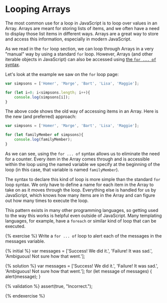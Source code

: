 # Looping Arrays

The most common use for a loop in JavaScript is to loop over values in an Array. Arrays are meant for storing lists of items, and we often have a need to display those list items in different ways. Arrays are a great way to store and access this information, especially in modern JavaScript.

As we read in the `for` loop section, we can loop through Arrays in a very "manual" way by using a standard `for` loop. However, Arrays (and other iterable objects in JavaScript) can also be accessed using [the `for ... of` syntax](https://developer.mozilla.org/en-US/docs/Web/JavaScript/Guide/Loops_and_iteration#for...of_statement).

Let's look at the example we saw on the `for` loop page:

```js
var simpsons = ['Homer', 'Marge', 'Bart', 'Lisa', 'Maggie'];

for (let i=0; i<simpsons.length; i++){
    console.log(simpsons[i]);
}
```
The above code shows the old way of accessing items in an Array. Here is the new (and preferred) approach:

```js
var simpsons = ['Homer', 'Marge', 'Bart', 'Lisa', 'Maggie'];

for (let familyMember of simpsons){
    console.log(familyMember);
}
```
As we can see, using the `for ... of` syntax allows us to eliminate the need for a counter. Every item in the Array comes through and is accessible within the loop using the named variable we specify at the beginning of the loop (in this case, that variable is named `familyMember`).

The syntax to declare this kind of loop is more simple than the standard `for` loop syntax. We only have to define a name for each item in the Array to take on as it moves through the loop. Everything else is handled for us by JavaScript, which knows how many items are in the Array and can figure out how many times to execute the loop.

This pattern exists in many other programming languages, so getting used to the way this works is helpful even outside of JavaScript. Many templating languages, for example, have a `foreach` or similar kind of loop that can be executed.


{% exercise %}
Write a `for ... of` loop to alert each of the messages in the messages variable.

{% initial %}
var messages = ['Success! We did it.', 'Failure! It was sad.', 'Ambiguous! Not sure how that went.'];

{% solution %}
var messages = ['Success! We did it.', 'Failure! It was sad.', 'Ambiguous! Not sure how that went.'];
for (let message of messages) {
    alert(message);
}

{% validation %}
assert(true, "Incorrect.");

{% endexercise %}


